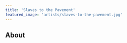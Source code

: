 ```yaml
---
title: 'Slaves to the Pavement'
featured_image: 'artists/slaves-to-the-pavement.jpg'
---
```


## About


